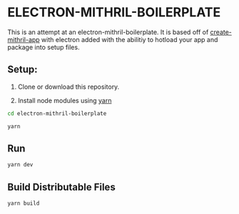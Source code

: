 # ELECTRON-MITHRIL-BOILERPLATE
This is an attempt at an electron-mithril-boilerplate. It is based off of [create-mithril-app](https://www.npmjs.com/package/create-mithril-app) with electron added with the abilitiy to hotload your app and package into setup files.

## Setup:
1. Clone or download this repository.

2. Install node modules using [yarn](https://www.npmjs.com/package/yarn)

```bash
cd electron-mithril-boilerplate
```

```bash
yarn
```

## Run
```bash
yarn dev
```
## Build Distributable Files
```bash
yarn build
```
